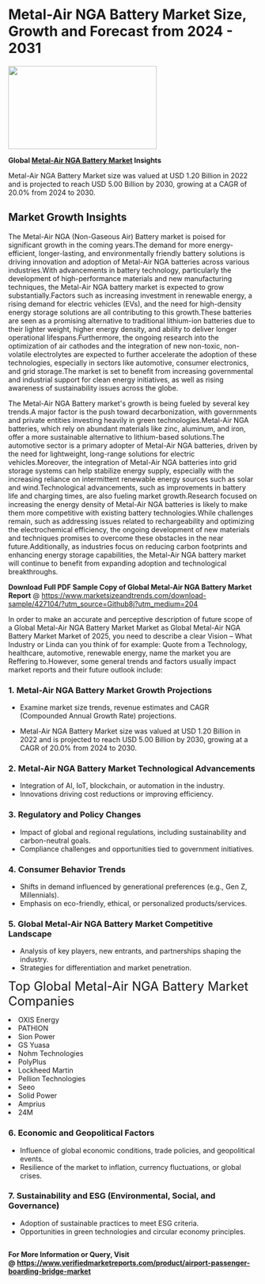 <H1>Metal-Air NGA Battery Market Size, Growth and Forecast from 2024 - 2031</H1><img class="aligncenter size-medium wp-image-584254" src="https://thirdeyenews.in/wp-content/uploads/2024/09/Global-Market-Research-300x168.jpeg" alt="" width="300" height="168" /><p><strong>Global&nbsp;<a href="https://www.marketsizeandtrends.com/download-sample/427104/?utm_source=Github8j?utm_medium=204">Metal-Air NGA Battery Market</a> Insights</strong></p><p>Metal-Air NGA Battery Market size was valued at USD 1.20 Billion in 2022 and is projected to reach USD 5.00 Billion by 2030, growing at a CAGR of 20.0% from 2024 to 2030.</p><p><h2>Market Growth Insights</h2> <p>The Metal-Air NGA (Non-Gaseous Air) Battery market is poised for significant growth in the coming years.The demand for more energy-efficient, longer-lasting, and environmentally friendly battery solutions is driving innovation and adoption of Metal-Air NGA batteries across various industries.With advancements in battery technology, particularly the development of high-performance materials and new manufacturing techniques, the Metal-Air NGA battery market is expected to grow substantially.Factors such as increasing investment in renewable energy, a rising demand for electric vehicles (EVs), and the need for high-density energy storage solutions are all contributing to this growth.These batteries are seen as a promising alternative to traditional lithium-ion batteries due to their lighter weight, higher energy density, and ability to deliver longer operational lifespans.Furthermore, the ongoing research into the optimization of air cathodes and the integration of new non-toxic, non-volatile electrolytes are expected to further accelerate the adoption of these technologies, especially in sectors like automotive, consumer electronics, and grid storage.The market is set to benefit from increasing governmental and industrial support for clean energy initiatives, as well as rising awareness of sustainability issues across the globe.</p> <p>The Metal-Air NGA Battery market's growth is being fueled by several key trends.A major factor is the push toward decarbonization, with governments and private entities investing heavily in green technologies.Metal-Air NGA batteries, which rely on abundant materials like zinc, aluminum, and iron, offer a more sustainable alternative to lithium-based solutions.The automotive sector is a primary adopter of Metal-Air NGA batteries, driven by the need for lightweight, long-range solutions for electric vehicles.Moreover, the integration of Metal-Air NGA batteries into grid storage systems can help stabilize energy supply, especially with the increasing reliance on intermittent renewable energy sources such as solar and wind.Technological advancements, such as improvements in battery life and charging times, are also fueling market growth.Research focused on increasing the energy density of Metal-Air NGA batteries is likely to make them more competitive with existing battery technologies.While challenges remain, such as addressing issues related to rechargeability and optimizing the electrochemical efficiency, the ongoing development of new materials and techniques promises to overcome these obstacles in the near future.Additionally, as industries focus on reducing carbon footprints and enhancing energy storage capabilities, the Metal-Air NGA battery market will continue to benefit from expanding adoption and technological breakthroughs.</p> <p><span class=""><strong>Download Full PDF Sample Copy of Global Metal-Air NGA Battery Market Report</strong> @ <a href="https://www.marketsizeandtrends.com/download-sample/427104/?utm_source=Github8j?utm_medium=204" target="_blank">https://www.marketsizeandtrends.com/download-sample/427104/?utm_source=Github8j?utm_medium=204</a></span></p><p>In order to make an accurate and perceptive description of future scope of a Global&nbsp;Metal-Air NGA Battery Market Market as Global&nbsp;Metal-Air NGA Battery Market Market of 2025, you need to describe a clear Vision &ndash; What Industry or Linda can you think of for example: Quote from a Technology, healthcare, automotive, renewable energy, name the market you are Reffering to.However, some general trends and factors usually impact market reports and their future outlook include:</p><h3>1.&nbsp;<strong>Metal-Air NGA Battery Market Growth Projections</strong></h3><ul><li>Examine market size trends, revenue estimates and CAGR (Compounded Annual Growth Rate) projections.</li><li><p>Metal-Air NGA Battery Market size was valued at USD 1.20 Billion in 2022 and is projected to reach USD 5.00 Billion by 2030, growing at a CAGR of 20.0% from 2024 to 2030.</p></li></ul><h3>2.&nbsp;<strong>Metal-Air NGA Battery Market Technological Advancements</strong></h3><ul><li>Integration of AI, IoT, blockchain, or automation in the industry.</li><li>Innovations driving cost reductions or improving efficiency.</li></ul><h3>3.&nbsp;<strong>Regulatory and Policy Changes</strong></h3><ul><li>Impact of global and regional regulations, including sustainability and carbon-neutral goals.</li><li>Compliance challenges and opportunities tied to government initiatives.</li></ul><h3>4.&nbsp;<strong>Consumer Behavior Trends</strong></h3><ul><li>Shifts in demand influenced by generational preferences (e.g., Gen Z, Millennials).</li><li>Emphasis on eco-friendly, ethical, or personalized products/services.</li></ul><h3>5.&nbsp;<strong>Global Metal-Air NGA Battery Market Competitive Landscape</strong></h3><ul><li>Analysis of key players, new entrants, and partnerships shaping the industry.</li><li>Strategies for differentiation and market penetration.</li></ul><p data-pm-slice="1 1 []"><span style="color: inherit; font-family: inherit; font-size: 25px;">Top Global Metal-Air NGA Battery Market Companies</span></p><div class="" data-test-id=""><p><li>OXIS Energy</li><li> PATHION</li><li> Sion Power</li><li> GS Yuasa</li><li> Nohm Technologies</li><li> PolyPlus</li><li> Lockheed Martin</li><li> Pellion Technologies</li><li> Seeo</li><li> Solid Power</li><li> Amprius</li><li> 24M</li></p></div><h3>6.&nbsp;<strong>Economic and Geopolitical Factors</strong></h3><ul><li>Influence of global economic conditions, trade policies, and geopolitical events.</li><li>Resilience of the market to inflation, currency fluctuations, or global crises.</li></ul><h3>7.&nbsp;<strong>Sustainability and ESG (Environmental, Social, and Governance)</strong></h3><ul><li>Adoption of sustainable practices to meet ESG criteria.</li><li>Opportunities in green technologies and circular economy principles.</li></ul><h2><strong style="font-size: 14px;">For More Information or Query, Visit @&nbsp;</strong><a style="background-color: #ffffff; font-size: 14px;" href="https://www.marketsizeandtrends.com/report/metal-air-nga-battery-market/" target="_blank">https://www.verifiedmarketreports.com/product/airport-passenger-boarding-bridge-market</a></h2>